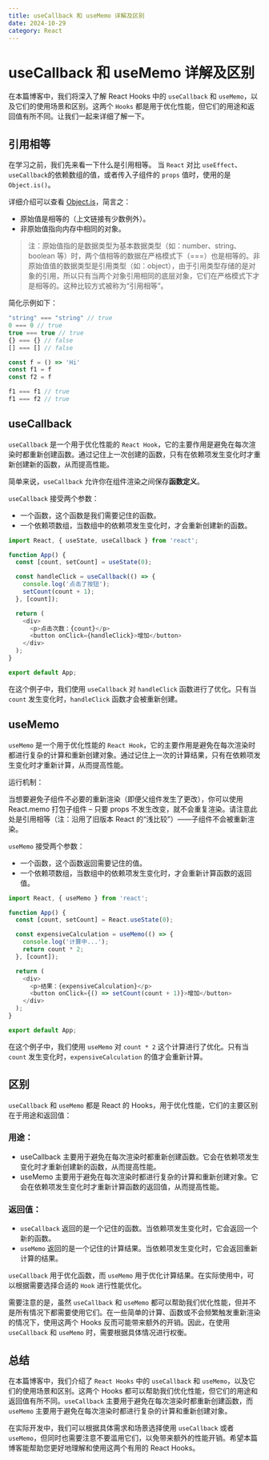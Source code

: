 ```yaml
---
title: useCallback 和 useMemo 详解及区别
date: 2024-10-29
category: React
---
```


# useCallback 和 useMemo 详解及区别

在本篇博客中，我们将深入了解 React Hooks 中的 `useCallback` 和 `useMemo`，以及它们的使用场景和区别。这两个 `Hooks` 都是用于优化性能，但它们的用途和返回值有所不同。让我们一起来详细了解一下。

## 引用相等

在学习之前，我们先来看一下什么是引用相等。 当 `React` 对比 `useEffect`、 `useCallback`的依赖数组的值，或者传入子组件的 `props` 值时，使用的是 `Object.is()`。

详细介绍可以查看 [Object.is](https://developer.mozilla.org/zh-CN/docs/Web/JavaScript/Reference/Global_Objects/Object/is)，简言之：

- 原始值是相等的（上文链接有少数例外）。
- 非原始值指向内存中相同的对象。

> 注：原始值指的是数据类型为基本数据类型（如：number、string、boolean 等）时，两个值相等的数据在严格模式下（===）也是相等的。非原始值值的数据类型是引用类型（如：object），由于引用类型存储的是对象的引用，所以只有当两个对象引用相同的底层对象，它们在严格模式下才是相等的。这种比较方式被称为“引用相等”。

简化示例如下：

```javascript
"string" === "string" // true
0 === 0 // true
true === true // true
{} === {} // false
[] === [] // false

const f = () => 'Hi'
const f1 = f
const f2 = f

f1 === f1 // true
f1 === f2 // true
```

## useCallback

`useCallback` 是一个用于优化性能的 `React Hook`，它的主要作用是避免在每次渲染时都重新创建函数。通过记住上一次创建的函数，只有在依赖项发生变化时才重新创建新的函数，从而提高性能。

简单来说，`useCallback` 允许你在组件渲染之间保存**函数定义**。

`useCallback` 接受两个参数：

- 一个函数，这个函数是我们需要记住的函数。
- 一个依赖项数组，当数组中的依赖项发生变化时，才会重新创建新的函数。

```javascript
import React, { useState, useCallback } from 'react';

function App() {
  const [count, setCount] = useState(0);

  const handleClick = useCallback(() => {
    console.log('点击了按钮');
    setCount(count + 1);
  }, [count]);

  return (
    <div>
      <p>点击次数：{count}</p>
      <button onClick={handleClick}>增加</button>
    </div>
  );
}

export default App;
```

在这个例子中，我们使用 `useCallback` 对 `handleClick` 函数进行了优化。只有当 `count` 发生变化时，`handleClick` 函数才会被重新创建。

## useMemo

`useMemo` 是一个用于优化性能的 `React Hook`，它的主要作用是避免在每次渲染时都进行复杂的计算和重新创建对象。通过记住上一次的计算结果，只有在依赖项发生变化时才重新计算，从而提高性能。

运行机制：

当想要避免子组件不必要的重新渲染（即便父组件发生了更改），你可以使用 React.memo 打包子组件 – 只要 props 不发生改变，就不会重复渲染。请注意此处是引用相等（注：沿用了旧版本 React 的“浅比较”）——子组件不会被重新渲染。

`useMemo` 接受两个参数：

- 一个函数，这个函数返回需要记住的值。
- 一个依赖项数组，当数组中的依赖项发生变化时，才会重新计算函数的返回值。

```javascript
import React, { useMemo } from 'react';

function App() {
  const [count, setCount] = React.useState(0);

  const expensiveCalculation = useMemo(() => {
    console.log('计算中...');
    return count * 2;
  }, [count]);

  return (
    <div>
      <p>结果：{expensiveCalculation}</p>
      <button onClick={() => setCount(count + 1)}>增加</button>
    </div>
  );
}

export default App;
```

在这个例子中，我们使用 `useMemo` 对 `count * 2` 这个计算进行了优化。只有当 `count` 发生变化时，`expensiveCalculation` 的值才会重新计算。

## 区别

`useCallback` 和 `useMemo` 都是 React 的 Hooks，用于优化性能，它们的主要区别在于用途和返回值：

### 用途：

- useCallback 主要用于避免在每次渲染时都重新创建函数。它会在依赖项发生变化时才重新创建新的函数，从而提高性能。
- useMemo 主要用于避免在每次渲染时都进行复杂的计算和重新创建对象。它会在依赖项发生变化时才重新计算函数的返回值，从而提高性能。

### 返回值：

- `useCallback` 返回的是一个记住的函数。当依赖项发生变化时，它会返回一个新的函数。
- `useMemo` 返回的是一个记住的计算结果。当依赖项发生变化时，它会返回重新计算的结果。

`useCallback` 用于优化函数，而 `useMemo` 用于优化计算结果。在实际使用中，可以根据需要选择合适的 `Hook` 进行性能优化。

需要注意的是，虽然 `useCallback` 和 `useMemo` 都可以帮助我们优化性能，但并不是所有情况下都需要使用它们。在一些简单的计算、函数或不会频繁触发重新渲染的情况下，使用这两个 Hooks 反而可能带来额外的开销。因此，在使用 `useCallback` 和 `useMemo` 时，需要根据具体情况进行权衡。

## 总结

在本篇博客中，我们介绍了 `React Hooks` 中的 `useCallback` 和 `useMemo`，以及它们的使用场景和区别。这两个 Hooks 都可以帮助我们优化性能，但它们的用途和返回值有所不同。`useCallback` 主要用于避免在每次渲染时都重新创建函数，而 `useMemo` 主要用于避免在每次渲染时都进行复杂的计算和重新创建对象。

在实际开发中，我们可以根据具体需求和场景选择使用 `useCallback` 或者 `useMemo`，但同时也需要注意不要滥用它们，以免带来额外的性能开销。希望本篇博客能帮助您更好地理解和使用这两个有用的 React Hooks。
